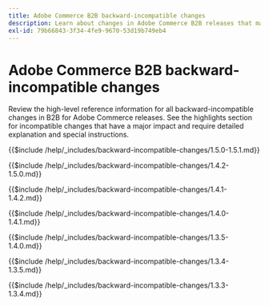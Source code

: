 ```yaml
---
title: Adobe Commerce B2B backward-incompatible changes
description: Learn about changes in Adobe Commerce B2B releases that may require you to update your custom code.
exl-id: 79b66843-3f34-4fe9-9670-53d19b749eb4
---
```

# Adobe Commerce B2B backward-incompatible changes

Review the high-level reference information for all backward-incompatible changes in B2B for Adobe Commerce releases. See the highlights section for incompatible changes that have a major impact and require detailed explanation and special instructions.

{{$include /help/_includes/backward-incompatible-changes/1.5.0-1.5.1.md}}

{{$include /help/_includes/backward-incompatible-changes/1.4.2-1.5.0.md}}

{{$include /help/_includes/backward-incompatible-changes/1.4.1-1.4.2.md}}

{{$include /help/_includes/backward-incompatible-changes/1.4.0-1.4.1.md}}

{{$include /help/_includes/backward-incompatible-changes/1.3.5-1.4.0.md}}

{{$include /help/_includes/backward-incompatible-changes/1.3.4-1.3.5.md}}

{{$include /help/_includes/backward-incompatible-changes/1.3.3-1.3.4.md}}
